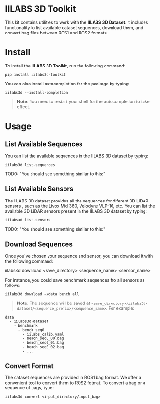 # IILABS 3D Toolkit

This kit contains utilities to work with the **IILABS 3D Dataset**. It includes functionality to list available dataset sequences, download them, and convert bag files between ROS1 and ROS2 formats.

# Install

To install the **IILABS 3D Toolkit**, run the following command:

```shell
pip install iilabs3d-toolkit
```

You can also install autocompletion for the package by typing:

```shell
iilabs3d --install-completion
```
>**Note**: You need to restart your shell for the autocompletion to take effect.

# Usage

## List Available Sequences

You can list the available sequences in the IILABS 3D dataset by typing:
```shell
iilabs3d list-sequences
```

TODO: "You should see something similar to this:"

## List Available Sensors

The IILABS 3D dataset provides all the sequences for diferent 3D LiDAR sensors , such as the Livox Mid 360, Velodyne VLP-16, etc. You can list the available 3D LiDAR sensors present in the IILABS 3D dataset by typing:
```shell
iilabs3d list-sensors
```

TODO: "You should see something similar to this:"

## Download Sequences

Once you've chosen your sequence and sensor, you can download it with the following command:

iilabs3d download <save_directory> <sequence_name> <sensor_name>

For instance, you could save benchmark sequences fro all sensors as follows:
```shell
iilabs3d download ~/data bench all
```
>**Note**: The sequence will be saved at `<save_directory>/iilabs3d-dataset/<sequence_prefix>/<sequence_name>`. For example:

```shell
data
  - iilabs3d-dataset
    - benchmark
      - bench_seq0
        - iilabs_calib.yaml
        - bench_seq0_00.bag
        - bench_seq0_01.bag
        - bench_seq0_02.bag
        - ...
```

## Convert Format

The dataset sequences are provided in ROS1 bag format. We offer a convenient tool to convert them to ROS2 fotmat. To convert a bag or a sequence of bags, type:

```shell
iilabs3d convert <input_directory/input_bag>
```